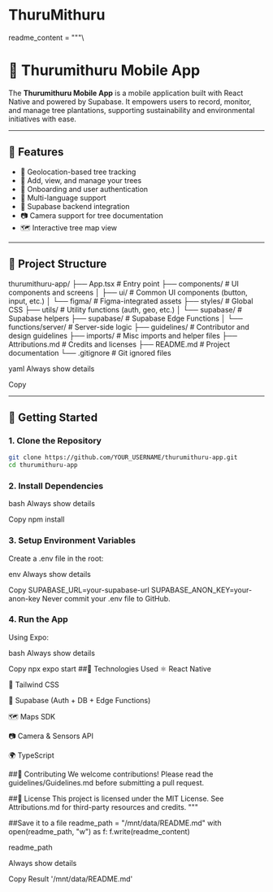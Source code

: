 # ThuruMithuru
readme_content = """\
# 🌿 Thurumithuru Mobile App

The **Thurumithuru Mobile App** is a mobile application built with React Native and powered by Supabase. It empowers users to record, monitor, and manage tree plantations, supporting sustainability and environmental initiatives with ease.

---

## 🚀 Features

- 📍 Geolocation-based tree tracking
- 🌱 Add, view, and manage your trees
- 🧭 Onboarding and user authentication
- 🧾 Multi-language support
- 📡 Supabase backend integration
- 📷 Camera support for tree documentation
- 🗺️ Interactive tree map view

---

## 📁 Project Structure

thurumithuru-app/
├── App.tsx # Entry point
├── components/ # UI components and screens
│ ├── ui/ # Common UI components (button, input, etc.)
│ └── figma/ # Figma-integrated assets
├── styles/ # Global CSS
├── utils/ # Utility functions (auth, geo, etc.)
│ └── supabase/ # Supabase helpers
├── supabase/ # Supabase Edge Functions
│ └── functions/server/ # Server-side logic
├── guidelines/ # Contributor and design guidelines
├── imports/ # Misc imports and helper files
├── Attributions.md # Credits and licenses
├── README.md # Project documentation
└── .gitignore # Git ignored files

yaml
Always show details

Copy

---

## 🔧 Getting Started

### 1. Clone the Repository

```bash
git clone https://github.com/YOUR_USERNAME/thurumithuru-app.git
cd thurumithuru-app
```
### 2. Install Dependencies
bash
Always show details

Copy
npm install
### 3. Setup Environment Variables
Create a .env file in the root:

env
Always show details

Copy
SUPABASE_URL=your-supabase-url
SUPABASE_ANON_KEY=your-anon-key
Never commit your .env file to GitHub.

### 4. Run the App
Using Expo:

bash
Always show details

Copy
npx expo start
##🧠 Technologies Used
⚛️ React Native

🎨 Tailwind CSS

🧩 Supabase (Auth + DB + Edge Functions)

🗺️ Maps SDK 

📷 Camera & Sensors API

🌍 TypeScript

##🤝 Contributing
We welcome contributions! Please read the guidelines/Guidelines.md before submitting a pull request.

##📜 License
This project is licensed under the MIT License. See Attributions.md for third-party resources and credits.
"""

##Save it to a file
readme_path = "/mnt/data/README.md"
with open(readme_path, "w") as f:
f.write(readme_content)

readme_path

Always show details

Copy
Result
'/mnt/data/README.md'
